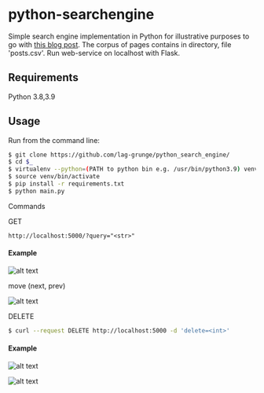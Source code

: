 # python-searchengine

Simple search engine implementation in Python for illustrative purposes to go with [this blog post](https://bart.degoe.de/building-a-full-text-search-engine-150-lines-of-code/).
The corpus of pages contains in directory, file 'posts.csv'.
Run web-service on localhost with Flask.


## Requirements

Python 3.8,3.9

## Usage

Run from the command line:

```bash
$ git clone https://github.com/lag-grunge/python_search_engine/
$ cd $_
$ virtualenv --python=(PATH to python bin e.g. /usr/bin/python3.9) venv
$ source venv/bin/activate
$ pip install -r requirements.txt
$ python main.py
```
Commands

GET
```browser
http://localhost:5000/?query="<str>"
```

#### Example

![alt text](https://user-images.githubusercontent.com/79085615/158174102-28fd54bb-2df7-4d0b-8aa2-608e4fe8b435.png)

move (next, prev)

![alt text](https://user-images.githubusercontent.com/79085615/158174118-37caef71-d0c0-44e5-aef2-4f004e43ffa6.png)

DELETE
```bash
$ curl --request DELETE http://localhost:5000 -d 'delete=<int>'
```

#### Example

![alt text](https://user-images.githubusercontent.com/79085615/158174112-890df077-1517-4668-bd87-bf06cd7e92e9.png)

![alt text](https://user-images.githubusercontent.com/79085615/158174114-4c72a829-23ff-46c2-8036-170798cbb86a.png)


